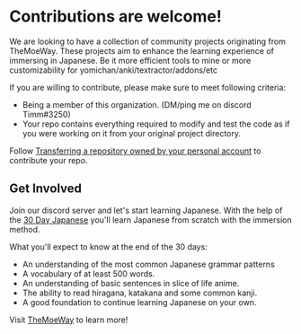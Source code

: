 # Contributions are welcome!

We are looking to have a collection of community projects originating from TheMoeWay. These projects aim to enhance the learning experience of immersing in Japanese. Be it more efficient tools to mine or more customizability for yomichan/anki/textractor/addons/etc

If you are willing to contribute, please make sure to meet following criteria:

- Being a member of this organization. (DM/ping me on discord Timm#3250)
- Your repo contains everything required to modify and test the code as if you were working on it from your original project directory.

Follow [Transferring a repository owned by your personal account](https://docs.github.com/en/repositories/creating-and-managing-repositories/transferring-a-repository#transferring-a-repository-owned-by-your-personal-account) to contribute your repo.

## Get Involved

Join our discord server and let's start learning Japanese. With the help of the [30 Day Japanese](https://learnjapanese.moe/routine/) you'll learn Japanese from scratch with the immersion method. 

What you'll expect to know at the end of the 30 days:

- An understanding of the most common Japanese grammar patterns
- A vocabulary of at least 500 words.
- An understanding of basic sentences in slice of life anime.
- The ability to read hiragana, katakana and some common kanji.
- A good foundation to continue learning Japanese on your own.

Visit [TheMoeWay](https://learnjapanese.moe/) to learn more!

